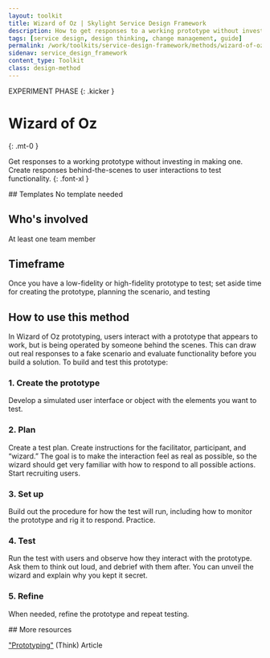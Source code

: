 ```yaml
---
layout: toolkit
title: Wizard of Oz | Skylight Service Design Framework
description: How to get responses to a working prototype without investing in making one.
tags: [service design, design thinking, change management, guide]
permalink: /work/toolkits/service-design-framework/methods/wizard-of-oz/
sidenav: service_design_framework
content_type: Toolkit
class: design-method
---
```


EXPERIMENT PHASE
{: .kicker }

# Wizard of Oz
{: .mt-0 }

Get responses to a working prototype without investing in making one. Create responses behind-the-scenes to user interactions to test functionality.
{: .font-xl }

<div class="callout--tip callout--summary" markdown="1">
## Templates
No template needed

## Who's involved
At least one team member

## Timeframe
Once you have a low-fidelity or high-fidelity prototype to test; set aside time for creating the prototype, planning the scenario, and testing
</div>

## How to use this method

In Wizard of Oz prototyping, users interact with a prototype that appears to work, but is being operated by someone behind the scenes. This can draw out real responses to a fake scenario and evaluate functionality before you build a solution. To build and test this prototype:

### 1. Create the prototype

Develop a simulated user interface or object with the elements you want to test.

### 2. Plan

Create a test plan. Create instructions for the facilitator, participant, and “wizard.” The goal is to make the interaction feel as real as possible, so the wizard should get very familiar with how to respond to all possible actions. Start recruiting users.

### 3. Set up

Build out the procedure for how the test will run, including how to monitor the prototype and rig it to respond. Practice.

### 4. Test

Run the test with users and observe how they interact with the prototype. Ask them to think out loud, and debrief with them after. You can unveil the wizard and explain why you kept it secret.

### 5. Refine

When needed, refine the prototype and repeat testing.

<div class="callout--note" markdown="1">
## More resources

["Prototyping"](https://think.design/user-design-research/prototyping/) (Think) <span class="badge badge-sub">Article</span>
</div>
